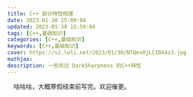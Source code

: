 ```yaml
---
title: C++ 部分特性梳理
date: 2023-01-30 15:09:04
updated: 2023-01-30 15:59:04
tags: [C++,基础知识]
categories: [C++,基础知识]
keywords: [C++,基础知识]
cover: https://s2.loli.net/2023/01/30/NTQevOjLCIDX4z3.jpg
mathjax:
description: 一些坑过 DarkSharpness 的C++特性
---
```


&emsp;咕咕咕，大概寒假结束前写完。欢迎催更。
